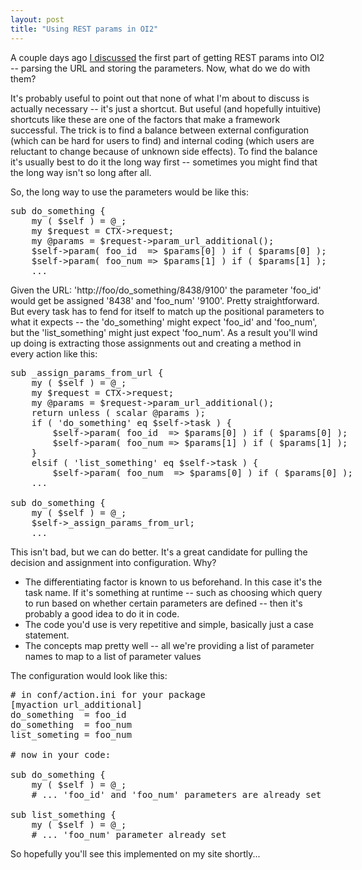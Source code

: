 ```yaml
---
layout: post
title: "Using REST params in OI2"
---
```




<p>A couple days ago <a
href="http://www.cwinters.com/news/display/?news_id=3342">I
discussed</a> the first part of getting REST params into OI2 --
parsing the URL and storing the parameters. Now, what do we do with
them?</p>

<p>It's probably useful to point out that none of what I'm about to
discuss is actually necessary -- it's just a shortcut. But useful (and
hopefully intuitive) shortcuts like these are one of the factors that
make a framework successful. The trick is to find a balance between
external configuration (which can be hard for users to find) and
internal coding (which users are reluctant to change because of
unknown side effects). To find the balance it's usually best to do it the long way first -- sometimes you might find that the long way isn't so long after all.</p>

<p>So, the long way to use the parameters would be like this:</p>
  
<pre class="sourceCode">
sub do_something {
    my ( $self ) = @_;
    my $request = CTX->request;
    my @params = $request->param_url_additional();
    $self->param( foo_id  => $params[0] ) if ( $params[0] );
    $self->param( foo_num => $params[1] ) if ( $params[1] );
    ...
</pre>
  
<p>Given the URL: 'http://foo/do_something/8438/9100' the parameter
'foo_id' would get be assigned '8438' and 'foo_num' '9100'. Pretty
straightforward. But every task has to fend for itself to match up the
positional parameters to what it expects -- the 'do_something' might
expect 'foo_id' and 'foo_num', but the 'list_something' might just
expect 'foo_num'. As a result you'll wind up doing is extracting those
assignments out and creating a method in every action like this:</p>
  
<pre class="sourceCode">
sub _assign_params_from_url {
    my ( $self ) = @_;
    my $request = CTX->request;
    my @params = $request->param_url_additional();
    return unless ( scalar @params );
    if ( 'do_something' eq $self->task ) {
        $self->param( foo_id  => $params[0] ) if ( $params[0] );
        $self->param( foo_num => $params[1] ) if ( $params[1] );        
    }
    elsif ( 'list_something' eq $self->task ) {
        $self->param( foo_num  => $params[0] ) if ( $params[0] );
    ...
 
sub do_something {
    my ( $self ) = @_;
    $self->_assign_params_from_url;
    ...
</pre>
  
<p>This isn't bad, but we can do better. It's a great candidate for
pulling the decision and assignment into configuration. Why?</p>
  
<ul>
  <li>The differentiating factor is known to us beforehand. In this
  case it's the task name. If it's something at runtime -- such as
  choosing which query to run based on whether certain parameters are
  defined -- then it's probably a good idea to do it in code.</li>
  <li>The code you'd use is very repetitive and simple, basically just
  a case statement.</li>
  <li>The concepts map pretty well -- all we're providing a list of
  parameter names to map to a list of parameter values</li>
</ul>
  
<p>The configuration would look like this:
  
<pre class="sourceCode">
# in conf/action.ini for your package
[myaction url_additional]
do_something  = foo_id
do_something  = foo_num
list_someting = foo_num
 
# now in your code:
 
sub do_something {
    my ( $self ) = @_;
    # ... 'foo_id' and 'foo_num' parameters are already set
 
sub list_something {
    my ( $self ) = @_;
    # ... 'foo_num' parameter already set
</pre>
 
<p>So hopefully you'll see this implemented on my site shortly...</p>



